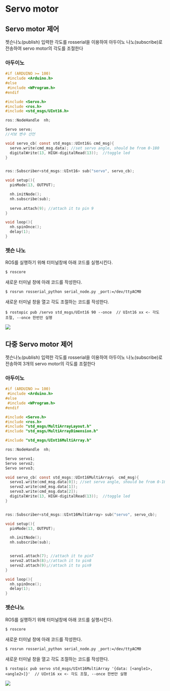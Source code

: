 # Servo motor

## Servo motor 제어
젯슨나노(publish) 입력한 각도를 rosserial을 이용하여 아두이노 나노(subscribe)로 전송하여 servo motor의 각도를 조절한다

### 아두이노
```c
#if (ARDUINO >= 100)
 #include <Arduino.h>
#else
 #include <WProgram.h>
#endif

#include <Servo.h> 
#include <ros.h>
#include <std_msgs/UInt16.h>

ros::NodeHandle  nh;

Servo servo;
//서보 변수 선언

void servo_cb( const std_msgs::UInt16& cmd_msg){
  servo.write(cmd_msg.data); //set servo angle, should be from 0-180  
  digitalWrite(13, HIGH-digitalRead(13));  //toggle led  
}


ros::Subscriber<std_msgs::UInt16> sub("servo", servo_cb);

void setup(){
  pinMode(13, OUTPUT);

  nh.initNode();
  nh.subscribe(sub);
  
  servo.attach(9); //attach it to pin 9
}

void loop(){
  nh.spinOnce();
  delay(1);
}
```

### 젯슨 나노

ROS를 실행하기 위해 터미널창에 아래 코드를 실행시킨다.
```
$ roscore
```
새로운 터미널 창에 아래 코드를 작성한다.
```
$ rosrun rosserial_python serial_node.py _port:=/dev/ttyACM0
```
새로운 터미널 창을 열고 각도 조절하는 코드를 작성한다.
```
$ rostopic pub /servo std_msgs/UInt16 90 --once  // UInt16 xx <- 각도 조절, --once 한번만 실행
```

<img src="https://user-images.githubusercontent.com/65072588/168052111-50469276-72cb-4750-bd87-a6a73a738647.gif">


## 다중 Servo motor 제어

젯슨나노(publish) 입력한 각도를 rosserial을 이용하여 아두이노 나노(subscribe)로 전송하여 3개의 servo motor의 각도를 조절한다

### 아두이노
```c
#if (ARDUINO >= 100)
 #include <Arduino.h>
#else
 #include <WProgram.h>
#endif

#include <Servo.h> 
#include <ros.h>
#include "std_msgs/MultiArrayLayout.h"
#include "std_msgs/MultiArrayDimension.h"

#include "std_msgs/UInt16MultiArray.h"

ros::NodeHandle  nh;

Servo servo1;
Servo servo2;
Servo servo3;

void servo_cb( const std_msgs::UInt16MultiArray&  cmd_msg){
  servo1.write(cmd_msg.data[0]); //set servo angle, should be from 0-180  
  servo2.write(cmd_msg.data[1]); 
  servo3.write(cmd_msg.data[2]);
  digitalWrite(13, HIGH-digitalRead(13));  //toggle led  
}


ros::Subscriber<std_msgs::UInt16MultiArray> sub("servo", servo_cb);

void setup(){
  pinMode(13, OUTPUT);

  nh.initNode();
  nh.subscribe(sub);


  servo1.attach(7); //attach it to pin7
  servo2.attach(8);//attach it to pin8
  servo2.attach(9);//attach it to pin9
}

void loop(){
  nh.spinOnce();
  delay(1);
}
```

### 젯슨나노
ROS를 실행하기 위해 터미널창에 아래 코드를 실행시킨다.
```
$ roscore
```
새로운 터미널 창에 아래 코드를 작성한다.
```
$ rosrun rosserial_python serial_node.py _port:=/dev/ttyACM0
```
새로운 터미널 창을 열고 각도 조절하는 코드를 작성한다.
```
$ rostopic pub servo std_msgs/UInt16MultiArray '{data: [<angle1>, <angle2>]}'  // UInt16 xx <- 각도 조절, --once 한번만 실행
```

<img src="https://user-images.githubusercontent.com/65072588/168216663-8aeeaef2-1a92-4fe0-93be-b0c7245faa9a.gif">
